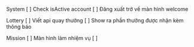 System
[ ] Check isActive account
[ ] Đăng xuất trở về màn hình welcome

Lottery
[ ] Viết api quay thưởng
[ ] Show ra phần thưởng được nhận kèm thông báo

Mission
[ ] Màn hình làm nhiệm vụ
[ ] 